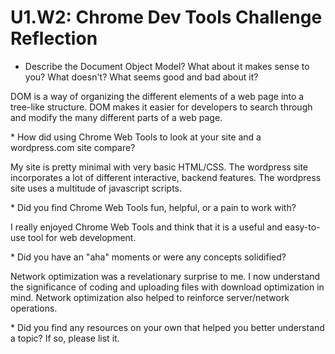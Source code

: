 # U1.W2: Chrome Dev Tools Challenge Reflection

* Describe the Document Object Model? What about it makes sense to you? What doesn't? What seems good and bad about it?
<p>DOM is a way of organizing the different elements of a web page into a tree-like structure. DOM makes it easier for developers to search through and modify the many different parts of a web page.</p>
* How did using Chrome Web Tools to look at your site and a wordpress.com site compare?
<p>My site is pretty minimal with very basic HTML/CSS. The wordpress site incorporates a lot of different interactive, backend features. The wordpress site uses a multitude of javascript scripts.</p>
* Did you find Chrome Web Tools fun, helpful, or a pain to work with?
<p>I really enjoyed Chrome Web Tools and think that it is a useful and easy-to-use tool for web development.</p>
* Did you have an "aha" moments or were any concepts solidified?
<p>Network optimization was a revelationary surprise to me. I now understand the significance of coding and uploading files with download optimization in mind. Network optimization also helped to reinforce server/network operations.</p>
* Did you find any resources on your own that helped you better understand a topic? If so, please list it.